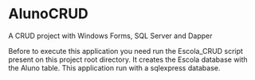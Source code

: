 # AlunoCRUD
A CRUD project with Windows Forms, SQL Server and Dapper

Before to execute this application you need run the Escola_CRUD script present on this project root directory. 
It creates the Escola database with the Aluno table. This application run with a sqlexpress database.
